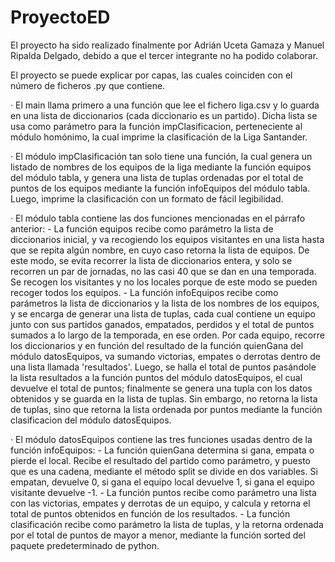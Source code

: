 # ProyectoED
El proyecto ha sido realizado finalmente por Adrián Uceta Gamaza y Manuel Ripalda Delgado, debido a que el tercer integrante no ha podido colaborar.

El proyecto se puede explicar por capas, las cuales coinciden con el número de ficheros .py que contiene.

· El main llama primero a una función que lee el fichero liga.csv y lo guarda en una lista de diccionarios (cada diccionario es un partido). Dicha lista se usa como parámetro para la función impClasificacion, perteneciente al módulo homónimo, la cual imprime la clasificación de la Liga Santander.

· El módulo impClasificación tan solo tiene una función, la cual genera un listado de nombres de los equipos de la liga mediante la función equipos del módulo tabla, y genera una lista de tuplas ordenadas por el total de puntos de los equipos mediante la función infoEquipos del módulo tabla. Luego, imprime la clasificación con un formato de fácil legibilidad.

· El módulo tabla contiene las dos funciones mencionadas en el párrafo anterior: 
    - La función equipos recibe como parámetro la lista de diccionarios inicial, y va recogiendo los equipos visitantes en  una lista hasta que se repita algún nombre, en cuyo caso retorna la lista de equipos. De este modo, se evita recorrer la lista de diccionarios entera, y solo se recorren un par de jornadas, no las casi 40 que se dan en una temporada. Se recogen los visitantes y no los locales porque de este modo se pueden recoger todos los equipos.
    - La función infoEquipos recibe como parámetros la lista de diccionarios y la lista de los nombres de los equipos, y se encarga de generar una lista de tuplas, cada cual contiene un equipo junto con sus partidos ganados, empatados, perdidos y el total de puntos sumados a lo largo de la temporada, en ese orden. Por cada equipo, recorre los diccionarios y en función del resultado de la función quienGana del módulo datosEquipos, va sumando victorias, empates o derrotas dentro de una lista llamada 'resultados'. Luego, se halla el total de puntos pasándole la lista resultados a la función puntos del módulo datosEquipos, el cual devuelve el total de puntos; finalmente se genera una tupla con los datos obtenidos y se guarda en la lista de tuplas. Sin embargo, no retorna la lista de tuplas, sino que retorna la lista ordenada por puntos mediante la función clasificacion del módulo datosEquipos.

· El módulo datosEquipos contiene las tres funciones usadas dentro de la función infoEquipos:
    - La función quienGana determina si gana, empata o pierde el local. Recibe el resultado del partido como parámetro, y puesto que es una cadena, mediante el método split se divide en dos variables. Si empatan, devuelve 0, si gana el equipo local devuelve 1, si gana el equipo visitante devuelve -1.
    - La función puntos recibe como parámetro una lista con las victorias, empates y derrotas de un equipo, y calcula y retorna el total de puntos obtenidos en función de los resultados.
    - La función clasificación recibe como parámetro la lista de tuplas, y la retorna ordenada por el total de puntos de mayor a menor, mediante la función sorted del paquete predeterminado de python. 